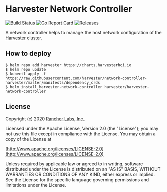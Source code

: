 Harvester Network Controller
========
[![Build Status](https://drone-publish.rancher.io/api/badges/harvester/network-controller-harvester/status.svg)](https://drone-publish.rancher.io/harvester/network-controller-harvester)
[![Go Report Card](https://goreportcard.com/badge/github.com/harvester/network-controller-harvester)](https://goreportcard.com/report/github.com/harvester/network-controller-harvester)
[![Releases](https://img.shields.io/github/release/harvester/network-controller-harvester/all.svg)](https://github.com/harvester/network-controller-harvester/releases)

A network controller helps to manage the host network configuration of the [Harvester](https://github.com/harvester/harvester) cluster.

## How to deploy
```
$ helm repo add harvester https://charts.harvesterhci.io
$ helm repo update
$ kubectl apply -f https://raw.githubusercontent.com/harvester/network-controller-harvester/master/manifests/dependency_crds
$ helm install harvester-network-controller harvester/harvester-network-controller
```

## License
Copyright (c) 2020 [Rancher Labs, Inc.](http://rancher.com)

Licensed under the Apache License, Version 2.0 (the "License");
you may not use this file except in compliance with the License.
You may obtain a copy of the License at

[http://www.apache.org/licenses/LICENSE-2.0](http://www.apache.org/licenses/LICENSE-2.0)

Unless required by applicable law or agreed to in writing, software
distributed under the License is distributed on an "AS IS" BASIS,
WITHOUT WARRANTIES OR CONDITIONS OF ANY KIND, either express or implied.
See the License for the specific language governing permissions and
limitations under the License.
